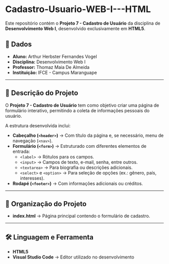 # Cadastro-Usuario-WEB-I---HTML

Este repositório contém o **Projeto 7 - Cadastro de Usuário** da disciplina de **Desenvolvimento Web I**, desenvolvido exclusivamente em **HTML5**.

## 📌 Dados
- **Aluno:** Arthur Herbster Fernandes Vogel  
- **Disciplina:** Desenvolvimento Web I  
- **Professor:** Thomaz Maia De Almeida  
- **Instituição:** IFCE - Campus Maranguape  

---

## 📘 Descrição do Projeto

O **Projeto 7 - Cadastro de Usuário** tem como objetivo criar uma página de formulário interativo, permitindo a coleta de informações pessoais do usuário.  

A estrutura desenvolvida inclui:  
* **Cabeçalho (`<header>`)** → Com título da página e, se necessário, menu de navegação (`<nav>`).  
* **Formulário (`<form>`)** → Estruturado com diferentes elementos de entrada:  
  - `<label>` → Rótulos para os campos.  
  - `<input>` → Campos de texto, e-mail, senha, entre outros.  
  - `<textarea>` → Para biografia ou descrições adicionais.  
  - `<select>` e `<option>` → Para seleção de opções (ex.: gênero, país, interesses).  
* **Rodapé (`<footer>`)** → Com informações adicionais ou créditos.  

---

## 📂 Organização do Projeto

* **index.html** → Página principal contendo o formulário de cadastro.  

---

## 🛠️ Linguagem e Ferramenta

* **HTML5**  
* **Visual Studio Code** → Editor utilizado no desenvolvimento  
